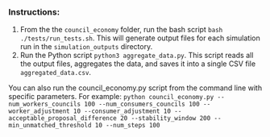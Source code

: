 ### Instructions:
1. From the the `council_economy` folder, run the bash script `bash ./tests/run_tests.sh`. This will generate output files for each simulation run in the `simulation_outputs` directory.
2. Run the Python script `python3 aggregate_data.py`. This script reads all the output files, aggregates the data, and saves it into a single CSV file `aggregated_data.csv`.

You can also run the council_economy.py script from the command line with specific parameters. For example:
`python council_economy.py --num_workers_councils 100 --num_consumers_councils 100 --worker_adjustment 10 --consumer_adjustment 10 --acceptable_proposal_difference 20 --stability_window 200 --min_unmatched_threshold 10 --num_steps 100`
